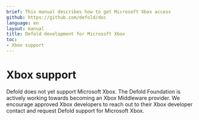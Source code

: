 ```yaml
---
brief: This manual describes how to get Microsoft Xbox access
github: https://github.com/defold/doc
language: en
layout: manual
title: Defold development for Microsoft Xbox
toc:
- Xbox support
---
```


# Xbox support

Defold does not yet support Microsoft Xbox. The Defold Foundation is actively working towards becoming an Xbox Middleware provider. We encourage approved Xbox developers to reach out to their Xbox developer contact and request Defold support for Microsoft Xbox.